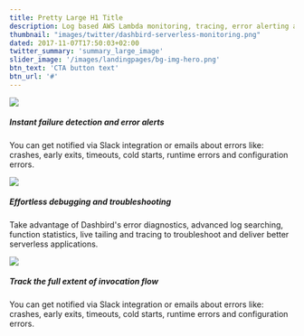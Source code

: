 ```yaml
---
title: Pretty Large H1 Title
description: Log based AWS Lambda monitoring, tracing, error alerting and debugging for agile businesses.
thumbnail: "images/twitter/dashbird-serverless-monitoring.png"
dated: 2017-11-07T17:50:03+02:00
twitter_summary: 'summary_large_image'
slider_image: '/images/landingpages/bg-img-hero.png'
btn_text: 'CTA button text'
btn_url: '#'
---
```


<div class="bg-white">
  <section class="container pt-5 pb-10 landing-content">
    <div class="row pt-7">
      <div class="col-12 col-md-6 landing-img">
        <img src="/images/landingpages/landinf-instant-faluire.png">
      </div>
      <div class="col-12 col-md-6 landing-text">
        <div class="col-12 col-xs-10 col-sm-12 col-lg-10 landing-text-inner sf-ui-text">
          <h5 class="landing-titles ">Instant failure detection and error alerts</h5>
          <p>You can get notified via Slack integration or emails about errors like: crashes, early exits, timeouts, cold starts, runtime errors and configuration errors.</p>
        </div>
      </div>
    </div>
    <div class="row pt-7">
      <div class="col-12 col-md-6 landing-img">
        <img src="/images/landingpages/effortless-debugging.png">
      </div>
      <div class="col-12 col-md-6 landing-text">
        <div class="col-12 col-xs-10 col-sm-12 col-lg-10 landing-text-inner sf-ui-text">
          <h5 class="landing-titles ">Effortless debugging and troubleshooting</h5>
          <p>Take advantage of Dashbird's error diagnostics, advanced log searching, function statistics, live tailing and tracing to troubleshoot and deliver better serverless applications.</p>
        </div>
      </div>
    </div>
    <div class="row pt-7">
      <div class="col-12 col-md-6 landing-img">
        <img src="/images/landingpages/track-full-extent.png">
      </div>
      <div class="col-12 col-md-6 landing-text">
        <div class="col-12 col-xs-10 col-sm-12 col-lg-10 landing-text-inner sf-ui-text">
          <h5 class="landing-titles ">Track the full extent of invocation flow</h5>
          <p>You can get notified via Slack integration or emails about errors like: crashes, early exits, timeouts, cold starts, runtime errors and configuration errors.</p>
        </div>
      </div>
    </div>
  </section>
 </div>